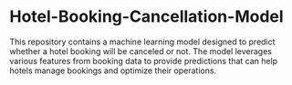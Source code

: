 # Hotel-Booking-Cancellation-Model
This repository contains a machine learning model designed to predict whether a hotel booking will be canceled or not. The model leverages various features from booking data to provide predictions that can help hotels manage bookings and optimize their operations.
